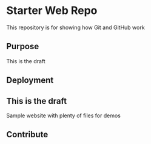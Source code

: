 # Starter Web Repo

This repository is for showing how Git and GitHub work

## Purpose
This is the draft
## Deployment
## This is the draft
Sample website with plenty of files for demos
## Contribute
## 
